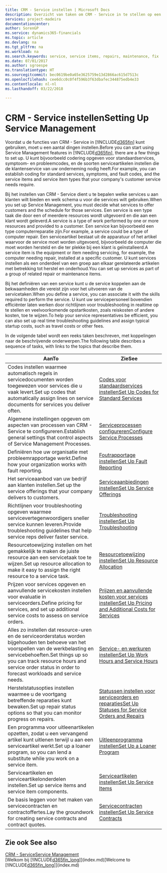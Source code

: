 ```yaml
---
title: CRM - Service instellen | Microsoft Docs
description: Overzicht van taken om CRM - Service in te stellen op een manier die past bij de manier waarop uw organisaties hun services beheren.
services: project-madeira
documentationcenter: 
author: SorenGP
ms.service: dynamics365-financials
ms.topic: article
ms.devlang: na
ms.tgt_pltfrm: na
ms.workload: na
ms.search.keywords: service, service items, repairs, maintenance, fix
ms.date: 07/01/2017
ms.author: sgroespe
ms.translationtype: HT
ms.sourcegitcommit: bec0619be0a65e3625759e13d2866ac615d7513c
ms.openlocfilehash: cee6dcc0c0f4f596b3f63dbafec344875edb4e33
ms.contentlocale: nl-nl
ms.lasthandoff: 03/22/2018

---
```


# <a name="setting-up-service-management"></a><span data-ttu-id="c201b-103">CRM - Service instellen</span><span class="sxs-lookup"><span data-stu-id="c201b-103">Setting Up Service Management</span></span>
<span data-ttu-id="c201b-104">Voordat u de functies van CRM - Service in [!INCLUDE[d365fin](includes/d365fin_md.md)] kunt gebruiken, moet u een aantal dingen instellen.</span><span class="sxs-lookup"><span data-stu-id="c201b-104">Before you can start using Service Management features in [!INCLUDE[d365fin](includes/d365fin_md.md)], there are a few things to set up.</span></span> <span data-ttu-id="c201b-105">U kunt bijvoorbeeld codering opgeven voor standaardservices, symptoom- en probleemcodes, en de soorten serviceartikelen instellen die de klantenservice van uw onderneming nodig heeft.</span><span class="sxs-lookup"><span data-stu-id="c201b-105">For example, you can establish coding for standard services, symptoms, and fault codes, and the service items and service item types that your company's customer service needs require.</span></span>  

<span data-ttu-id="c201b-106">Bij het instellen van CRM - Service dient u te bepalen welke services u aan klanten wilt bieden en welk schema u voor die services wilt gebruiken.</span><span class="sxs-lookup"><span data-stu-id="c201b-106">When you set up Service Management, you must decide what services to offer customers and the schedule for those services.</span></span> <span data-ttu-id="c201b-107">Een service is een type taak die door een of meerdere resources wordt uitgevoerd en die aan een klant wordt geleverd.</span><span class="sxs-lookup"><span data-stu-id="c201b-107">A service is a type of work performed by one or more resources and provided to a customer.</span></span> <span data-ttu-id="c201b-108">Een service kan bijvoorbeeld een type computerreparatie zijn.</span><span class="sxs-lookup"><span data-stu-id="c201b-108">For example, a service could be a type of computer repair.</span></span> <span data-ttu-id="c201b-109">Een serviceartikel bestaat uit de apparatuur of het artikel waarvoor de service moet worden uitgevoerd, bijvoorbeeld de computer die moet worden hersteld en die ter plekke bij een klant is geïnstalleerd.</span><span class="sxs-lookup"><span data-stu-id="c201b-109">A service item is the equipment or item needing servicing, for example, the computer needing repair, installed at a specific customer.</span></span> <span data-ttu-id="c201b-110">U kunt services instellen als een onderdeel van een groep aan elkaar gerelateerde artikelen met betrekking tot herstel en onderhoud.</span><span class="sxs-lookup"><span data-stu-id="c201b-110">You can set up services as part of a group of related repair or maintenance items.</span></span>  
  
<span data-ttu-id="c201b-111">Bij het definiëren van een service kunt u de service koppelen aan de bekwaamheden die vereist zijn voor het uitvoeren van de servicetaken.</span><span class="sxs-lookup"><span data-stu-id="c201b-111">When you define a service, you can associate it with the skills required to perform the service.</span></span> <span data-ttu-id="c201b-112">U kunt uw servicepersoneel bovendien efficiënter laten werken door richtlijnen voor troubleshooting in realtime op te stellen en veelvoorkomende opstartkosten, zoals reiskosten of andere kosten, toe te wijzen.</span><span class="sxs-lookup"><span data-stu-id="c201b-112">To help your service representatives be efficient, you can also set up real time troubleshooting guidelines and assign typical startup costs, such as travel costs or other fees.</span></span>  

<span data-ttu-id="c201b-113">In de volgende tabel wordt een reeks taken beschreven, met koppelingen naar de beschrijvende onderwerpen.</span><span class="sxs-lookup"><span data-stu-id="c201b-113">The following table describes a sequence of tasks, with links to the topics that describe them.</span></span>  
  
| <span data-ttu-id="c201b-114">Aan</span><span class="sxs-lookup"><span data-stu-id="c201b-114">To</span></span> | <span data-ttu-id="c201b-115">Zie</span><span class="sxs-lookup"><span data-stu-id="c201b-115">See</span></span> |
| --- | --- |
| <span data-ttu-id="c201b-116">Codes instellen waarmee automatisch regels in servicedocumenten worden toegewezen voor services die u vaak levert.</span><span class="sxs-lookup"><span data-stu-id="c201b-116">Set up codes that automatically assign lines on service documents for services you deliver often.</span></span> |[<span data-ttu-id="c201b-117">Codes voor standaardservices instellen</span><span class="sxs-lookup"><span data-stu-id="c201b-117">Set Up Codes for Standard Services</span></span>](service-how-setup-service-coding.md)|
| <span data-ttu-id="c201b-118">Algemene instellingen opgeven om aspecten van processen van CRM - Service te configureren.</span><span class="sxs-lookup"><span data-stu-id="c201b-118">Establish general settings that control aspects of Service Management Processes.</span></span>|[<span data-ttu-id="c201b-119">Serviceprocessen configureren</span><span class="sxs-lookup"><span data-stu-id="c201b-119">Configure Service Processes</span></span>](service-setup-service-processes.md)|
| <span data-ttu-id="c201b-120">Definiëren hoe uw organisatie met probleemrapportage werkt.</span><span class="sxs-lookup"><span data-stu-id="c201b-120">Define how your organization works with fault reporting.</span></span> |[<span data-ttu-id="c201b-121">Foutrapportage instellen</span><span class="sxs-lookup"><span data-stu-id="c201b-121">Set Up Fault Reporting</span></span>](service-how-setup-fault-reporting.md) |
| <span data-ttu-id="c201b-122">Het serviceaanbod van uw bedrijf aan klanten instellen.</span><span class="sxs-lookup"><span data-stu-id="c201b-122">Set up the service offerings that your company delivers to customers.</span></span>|[<span data-ttu-id="c201b-123">Serviceaanbiedingen instellen</span><span class="sxs-lookup"><span data-stu-id="c201b-123">Set Up Service Offerings</span></span>](service-how-setup-service-offerings.md)|
| <span data-ttu-id="c201b-124">Richtlijnen voor troubleshooting opgeven waarmee servicevertegenwoordigers sneller service kunnen leveren.</span><span class="sxs-lookup"><span data-stu-id="c201b-124">Provide troubleshooting guidelines that help service reps deliver faster service.</span></span> |[<span data-ttu-id="c201b-125">Troubleshooting instellen</span><span class="sxs-lookup"><span data-stu-id="c201b-125">Set Up Troubleshooting</span></span>](service-how-setup-troubleshooting.md) |
| <span data-ttu-id="c201b-126">Resourcetoewijzing instellen om het gemakkelijk te maken de juiste resource aan een servicetaak toe te wijzen.</span><span class="sxs-lookup"><span data-stu-id="c201b-126">Set up resource allocation to make it easy to assign the right resource to a service task.</span></span> |[<span data-ttu-id="c201b-127">Resourcetoewijzing instellen</span><span class="sxs-lookup"><span data-stu-id="c201b-127">Set Up Resource Allocation</span></span>](service-how-setup-resource-allocation.md) |
| <span data-ttu-id="c201b-128">Prijzen voor services opgeven en aanvullende servicekosten instellen voor evaluatie in serviceorders.</span><span class="sxs-lookup"><span data-stu-id="c201b-128">Define pricing for services, and set up additional service costs to assess on service orders.</span></span> |[<span data-ttu-id="c201b-129">Prijzen en aanvullende kosten voor services instellen</span><span class="sxs-lookup"><span data-stu-id="c201b-129">Set Up Pricing and Additional Costs for Services</span></span>](service-how-setup-service-costs-pricing.md)|
| <span data-ttu-id="c201b-130">Alles zo instellen dat resource-uren en de serviceorderstatus worden bijgehouden ten behoeve van het voorspellen van de werkbelasting en servicebehoeften.</span><span class="sxs-lookup"><span data-stu-id="c201b-130">Set things up so you can track resource hours and service order status in order to forecast workloads and service needs.</span></span>|[<span data-ttu-id="c201b-131">Service- en werkuren instellen</span><span class="sxs-lookup"><span data-stu-id="c201b-131">Set Up Work Hours and Service Hours</span></span>](service-how-setup-work-service-hours.md)|
| <span data-ttu-id="c201b-132">Herstelstatusopties instellen waarmee u de voortgang betreffende reparaties kunt bewaken.</span><span class="sxs-lookup"><span data-stu-id="c201b-132">Set up repair status options so that you can monitor progress on repairs.</span></span> | [<span data-ttu-id="c201b-133">Statussen instellen voor serviceorders en reparaties</span><span class="sxs-lookup"><span data-stu-id="c201b-133">Set Up Statuses for Service Orders and Repairs</span></span>](service-order-repair-status.md)|
| <span data-ttu-id="c201b-134">Een programma voor uitleenartikelen opzetten, zodat u een vervangend artikel kunt uitlenen terwijl u aan een serviceartikel werkt.</span><span class="sxs-lookup"><span data-stu-id="c201b-134">Set up a loaner program, so you can lend a substitute while you work on a service item.</span></span> |[<span data-ttu-id="c201b-135">Uitleenprogramma instellen</span><span class="sxs-lookup"><span data-stu-id="c201b-135">Set Up a Loaner Program</span></span>](service-how-setup-loaner-program.md) |
| <span data-ttu-id="c201b-136">Serviceartikelen en serviceartikelonderdelen instellen.</span><span class="sxs-lookup"><span data-stu-id="c201b-136">Set up service items and service item components.</span></span> |[<span data-ttu-id="c201b-137">Serviceartikelen instellen</span><span class="sxs-lookup"><span data-stu-id="c201b-137">Set Up Service Items</span></span>](service-how-setup-service-items.md) |
| <span data-ttu-id="c201b-138">De basis leggen voor het maken van servicecontracten en contractoffertes.</span><span class="sxs-lookup"><span data-stu-id="c201b-138">Lay the groundwork for creating service contracts and contract quotes.</span></span> |[<span data-ttu-id="c201b-139">Servicecontracten instellen</span><span class="sxs-lookup"><span data-stu-id="c201b-139">Set Up Service Contracts</span></span>](service-how-setup-service-contracts.md) |

## <a name="see-also"></a><span data-ttu-id="c201b-140">Zie ook </span><span class="sxs-lookup"><span data-stu-id="c201b-140">See also</span></span>
[<span data-ttu-id="c201b-141">CRM - Service</span><span class="sxs-lookup"><span data-stu-id="c201b-141">Service Management</span></span>](service-service.md)  
<span data-ttu-id="c201b-142">[Welkom bij [!INCLUDE[d365fin_long](includes/d365fin_long_md.md)]](index.md)</span><span class="sxs-lookup"><span data-stu-id="c201b-142">[Welcome to [!INCLUDE[d365fin_long](includes/d365fin_long_md.md)]](index.md)</span></span>  


